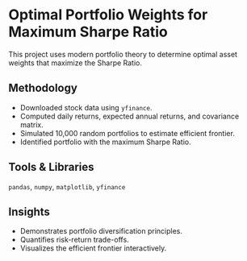 # Optimal Portfolio Weights for Maximum Sharpe Ratio

This project uses modern portfolio theory to determine optimal asset weights that maximize the Sharpe Ratio.

## Methodology
- Downloaded stock data using `yfinance`.
- Computed daily returns, expected annual returns, and covariance matrix.
- Simulated 10,000 random portfolios to estimate efficient frontier.
- Identified portfolio with the maximum Sharpe Ratio.

## Tools & Libraries
`pandas`, `numpy`, `matplotlib`, `yfinance`

## Insights
- Demonstrates portfolio diversification principles.
- Quantifies risk-return trade-offs.
- Visualizes the efficient frontier interactively.
